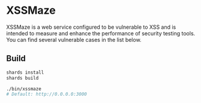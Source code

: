 # XSSMaze
XSSMaze is a web service configured to be vulnerable to XSS and is intended to measure and enhance the performance of security testing tools. You can find several vulnerable cases in the list below.

## Build
```bash
shards install
shards build

./bin/xssmaze
# Default: http://0.0.0.0:3000
```